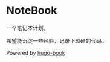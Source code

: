 # NoteBook

一个笔记本计划。

希望能沉淀一些经验，记录下琐碎的代码。

Powered by [hugo-book](https://github.com/alex-shpak/hugo-book)